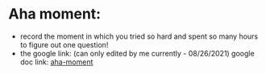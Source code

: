 # Aha moment:

- record the moment in which you tried so hard and spent so many hours to figure out one question!
- the google link: (can only edited by me currently - 08/26/2021)
  google doc link: [aha-moment](https://docs.google.com/document/d/1ACbaZIByXCW2Xuipw-7-x7RMYQZHbLJRBRN_5tk6b0g/edit)
